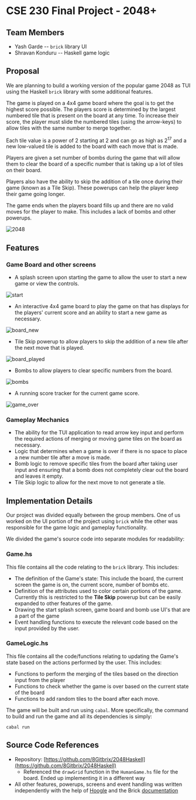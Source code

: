 # CSE 230 Final Project - 2048+

## Team Members

- Yash Garde -- `brick` library UI
- Shravan Konduru -- Haskell game logic

## Proposal
We are planning to build a working version of the popular game 2048 as TUI using the Haskell `brick` library with some additional features.

The game is played on a 4x4 game board where the goal is to get the highest score possible. The players score is determined by the largest numbered tile that is present on the board at any time. To increase their score, the player must slide the numbered tiles (using the arrow-keys) to allow tiles with the same number to merge together.

Each tile value is a power of 2 starting at 2 and can go as high as 2<sup>17</sup> and a new low-valued tile is added to the board with each move that is made.

Players are given a set number of bombs during the game that will allow them to clear the board of a specific number that is taking up a lot of tiles on their board.

Players also have the ability to skip the addition of a tile once during their game (known as a Tile Skip). These powerups can help the player keep their game going longer.

The game ends when the players board fills up and there are no valid moves for the player to make. This includes a lack of bombs and other powerups.

![2048](assets/2048.jpg)

## Features

### Game Board and other screens

- A splash screen upon starting the game to allow the user to start a new game or view the controls.

![start](assets/start_screen.png)

- An interactive 4x4 game board to play the game on that has displays for the players' current score and an ability to start a new game as necessary.

![board_new](assets/game_board_new.png)

- Tile Skip powerup to allow players to skip the addition of a new tile after the next move that is played.

![board_played](assets/game_board_played.png)

- Bombs to allow players to clear specific numbers from the board.

![bombs](assets/bombs.png)

- A running score tracker for the current game score.

![game_over](assets/game_over.png)


### Gameplay Mechanics

- The ability for the TUI application to read arrow key input and perform the required actions of merging or moving game tiles on the board as necessary.
- Logic that determines when a game is over if there is no space to place a new number tile after a move is made.
- Bomb logic to remove specific tiles from the board after taking user input and ensuring that a bomb does not completely clear out the board and leaves it empty.
- Tile Skip logic to allow for the next move to not generate a tile.

## Implementation Details

Our project was divided equally between the group members. One of us worked on the UI portion of the project using `brick` while the other was responsible for the game logic and gameplay functionality.

We divided the game's source code into separate modules for readability:

### Game.hs

This file contains all the code relating to the `brick` library. This includes:

- The definition of the Game's state: This include the board, the current screen the game is on, the current score, number of bombs etc.
- Definition of the attributes used to color certain portions of the game. Currently this is restricted to the **Tile Skip** powerup but can be easily expanded to other features of the game.
- Drawing the start splash screen, game board and bomb use UI's that are a part of the game
- Event handling functions to execute the relevant code based on the input provided by the user.

### GameLogic.hs

This file contains all the code/functions relating to updating the Game's state based on the actions performed by the user. This includes:

- Functions to perform the merging of the tiles based on the direction input from the player
- Functions to check whether the game is over based on the current state of the board
- Functions to add random tiles to the board after each move.

The game will be built and run using `cabal`. More specifically, the command to build and run the game and all its dependencies is simply:

``` (bash)
cabal run
```

## Source Code References

- Repository: [https://github.com/8Gitbrix/2048Haskell](https://github.com/8Gitbrix/2048Haskell)
  - Referenced the `drawGrid` function in the `HumanGame.hs` file for the board. Ended up implementing it in a different way
- All other features, powerups, screens and event handling was written independently with the help of [Hoogle](https://hoogle.haskell.org/) and the Brick [documentation](https://github.com/jtdaugherty/brick/blob/master/docs/guide.rst)
